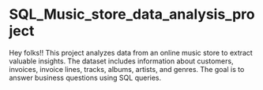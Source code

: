 # SQL_Music_store_data_analysis_project

Hey folks!!
This project analyzes data from an online music store to extract valuable insights. The dataset includes information about customers, invoices, invoice lines, tracks, albums, artists, and genres. The goal is to answer business questions using SQL queries.
